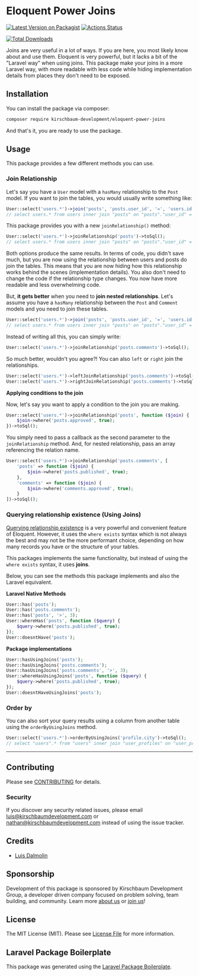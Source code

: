 # Eloquent Power Joins

[![Latest Version on Packagist](https://img.shields.io/packagist/v/kirschbaum-development/laravel-where-has-with-joins.svg?style=flat-square)](https://packagist.org/packages/kirschbaum-development/laravel-where-has-with-joins)
[![Actions Status](https://github.com/kirschbaum-development/laravel-where-has-with-joins/workflows/CI/badge.svg)](https://github.com/kirschbaum-development/laravel-where-has-with-joins/actions)
<!-- [![Quality Score](https://img.shields.io/scrutinizer/g/kirschbaum-development/laravel-where-has-with-joins.svg?style=flat-square)](https://scrutinizer-ci.com/g/kirschbaum-development/laravel-where-has-with-joins) -->
[![Total Downloads](https://img.shields.io/packagist/dt/kirschbaum-development/laravel-where-has-with-joins.svg?style=flat-square)](https://packagist.org/packages/kirschbaum-development/laravel-where-has-with-joins)

Joins are very useful in a lot of ways. If you are here, you most likely know about and use them. Eloquent is very powerful, but it lacks a bit of the "Laravel way" when using joins. This package make your joins in a more Laravel way, with more readable with less code while hiding implementation details from places they don't need to be exposed.

## Installation

You can install the package via composer:

```bash
composer require kirschbaum-development/eloquent-power-joins
```

And that's it, you are ready to use the package.

## Usage

This package provides a few different methods you can use.

### Join Relationship

Let's say you have a `User` model with a `hasMany` relationship to the `Post` model. If you want to join the tables, you would usually write something like:

```php
User::select('users.*')->join('posts', 'posts.user_id', '=', 'users.id')->toSql();
// select users.* from users inner join "posts" on "posts"."user_id" = "users"."id"
```

This package provides you with a new `joinRelationship()` method:

```php
User::select('users.*')->joinRelationship('posts')->toSql();
// select users.* from users inner join "posts" on "posts"."user_id" = "users"."id"
```

Both options produce the same results. In terms of code, you didn't save much, but you are now using the relationship between users and posts do join the tables. This means that you are now hiding how this relationship works behind the scenes (implementation details). You also don't need to change the code if the relationship type changes. You now have more readable and less overwhelming code.

But, **it gets better** when you need to **join nested relationships**. Let's assume you have a `hasMany` relationship between the `Post` and `Comment` models and you need to join these tables.

```php
User::select('users.*')->join('posts', 'posts.user_id', '=', 'users.id')->join('posts', 'posts.user_id', '=', 'users.id')->toSql();
// select users.* from users inner join "posts" on "posts"."user_id" = "users"."id" inner join "comments" on "comments"."post_id" = "posts"."id"
```

Instead of writing all this, you can simply write:

```php
User::select('users.*')->joinRelationship('posts.comments')->toSql();
```

So much better, wouldn't you agree?! You can also `left` or `right` join the relationships.

```php
User::select('users.*')->leftJoinRelationship('posts.comments')->toSql();
User::select('users.*')->rightJoinRelationship('posts.comments')->toSql();
```

**Applying conditions to the join**

Now, let's say you want to apply a condition to the join you are making.

```php
User::select('users.*')->joinRelationship('posts', function ($join) {
    $join->where('posts.approved', true);
})->toSql();
```

You simply need to pass a callback as the second parameter to the `joinRelationship` method. And, for nested relationship, pass an array referencing the relation name.

```php
User::select('users.*')->joinRelationship('posts.comments', [
    'posts' => function ($join) {
        $join->where('posts.published', true);
    },
    'comments' => function ($join) {
        $join->where('comments.approved', true);
    }
])->toSql();
```

### Querying relationship existence (Using Joins)

[Querying relationship existence](https://laravel.com/docs/7.x/eloquent-relationships#querying-relationship-existence) is a very powerful and convenient feature of Eloquent. However, it uses the `where exists` syntax which is not always the best and may not be the more performant choice, depending on how many records you have or the structure of your tables.

This packages implements the same functionality, but instead of using the `where exists` syntax, it uses **joins**.

Below, you can see the methods this package implements and also the Laravel equivalent.

**Laravel Native Methods**

``` php
User::has('posts');
User::has('posts.comments');
User::has('posts', '>', 3);
User::whereHas('posts', function ($query) {
    $query->where('posts.published', true);
});
User::doesntHave('posts');
```

**Package implementations**

```php
User::hasUsingJoins('posts');
User::hasUsingJoins('posts.comments');
User::hasUsingJoins('posts.comments', '>', 3);
User::whereHasUsingJoins('posts', function ($query) {
    $query->where('posts.published', true);
});
User::doesntHaveUsingJoins('posts');
```

### Order by

You can also sort your query results using a column from another table using the `orderByUsingJoins` method.

```php
User::select('users.*')->orderByUsingJoins('profile.city')->toSql();
// select "users".* from "users" inner join "user_profiles" on "user_profiles"."user_id" = "users"."id" order by "user_profiles"."city" asc
```

***

## Contributing

Please see [CONTRIBUTING](CONTRIBUTING.md) for details.

### Security

If you discover any security related issues, please email luis@kirschbaumdevelopment.com or nathan@kirschbaumdevelopment.com instead of using the issue tracker.

## Credits

- [Luis Dalmolin](https://github.com/luisdalmolin)

## Sponsorship

Development of this package is sponsored by Kirschbaum Development Group, a developer driven company focused on problem solving, team building, and community. Learn more [about us](https://kirschbaumdevelopment.com) or [join us](https://careers.kirschbaumdevelopment.com)!

## License

The MIT License (MIT). Please see [License File](LICENSE.md) for more information.

## Laravel Package Boilerplate

This package was generated using the [Laravel Package Boilerplate](https://laravelpackageboilerplate.com).
